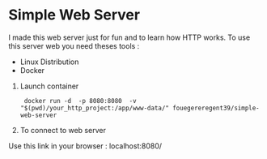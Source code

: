 # Simple Web Server

I made this web server just for fun and to learn how HTTP works.
To use this server web you need theses tools :
-  Linux Distribution
-  Docker
	
1. Launch container

		docker run -d  -p 8080:8080  -v "$(pwd)/your_http_project:/app/www-data/" fouegereregent39/simple-web-server
		
2. To connect to web server

Use this link in your browser : localhost:8080/
